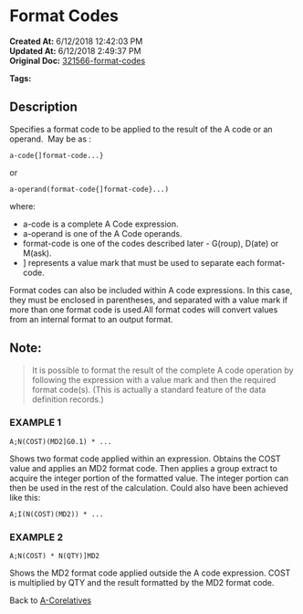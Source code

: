 # Format Codes

**Created At:** 6/12/2018 12:42:03 PM  
**Updated At:** 6/12/2018 2:49:37 PM  
**Original Doc:** [321566-format-codes](https://docs.jbase.com/46351-conversion-processing/321566-format-codes)  

**Tags:**
<badge text='format' vertical='middle' />
<badge text='jql' vertical='middle' />

## Description 

Specifies a format code to be applied to the result of the A code or an operand.  May be as :

```
a-code{]format-code...}
```

or

```
a-operand(format-code{]format-code}...)
```

where:

- a-code is a complete A Code expression.
- a-operand is one of the A Code operands.
- format-code is one of the codes described later - G(roup), D(ate) or M(ask).
- ] represents a value mark that must be used to separate each format-code.


Format codes can also be included within A code expressions. In this case, they must be enclosed in parentheses, and separated with a value mark if more than one format code is used.All format codes will convert values from an internal format to an output format.

## Note: 


> It is possible to format the result of the complete A code operation by following the expression with a value mark and then the required format code(s). (This is actually a standard feature of the data definition records.)




### EXAMPLE 1

```
A;N(COST)(MD2]G0.1) * ...
```

Shows two format code applied within an expression. Obtains the COST value and applies an MD2 format code. Then applies a group extract to acquire the integer portion of the formatted value. The integer portion can then be used in the rest of the calculation. Could also have been achieved like this:

```
A;I(N(COST)(MD2)) * ...
```

### EXAMPLE 2

```
A;N(COST) * N(QTY)]MD2
```

Shows the MD2 format code applied outside the A code expression. COST is multiplied by QTY and the result formatted by the MD2 format code.



Back to [A-Corelatives](321284-a-correlatives)
